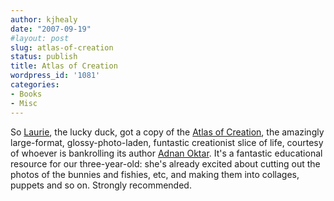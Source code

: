 ```yaml
---
author: kjhealy
date: "2007-09-19"
#layout: post
slug: atlas-of-creation
status: publish
title: Atlas of Creation
wordpress_id: '1081'
categories:
- Books
- Misc
---
```


So [Laurie](http://www.u.arizona.edu/~lapaul), the lucky duck, got a copy of the [Atlas of Creation](http://www.harunyahya.com/books/darwinism/atlas_creation/atlas_creation_01.php), the amazingly large-format, glossy-photo-laden, funtastic creationist slice of life, courtesy of whoever is bankrolling its author [Adnan Oktar](http://en.wikipedia.org/wiki/Harun_Yahya). It's a fantastic educational resource for our three-year-old: she's already excited about cutting out the photos of the bunnies and fishies, etc, and making them into collages, puppets and so on. Strongly recommended.
